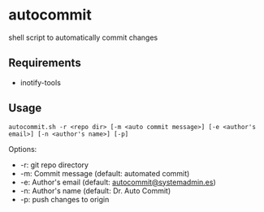 # autocommit

shell script to automatically commit changes

## Requirements

* inotify-tools

## Usage

```
autocommit.sh -r <repo dir> [-m <auto commit message>] [-e <author's email>] [-n <author's name>] [-p]
```

Options:
* -r: git repo directory
* -m: Commit message (default: automated commit)
* -e: Author's email (default: autocommit@systemadmin.es)
* -n: Author's name (default: Dr. Auto Commit)
* -p: push changes to origin
